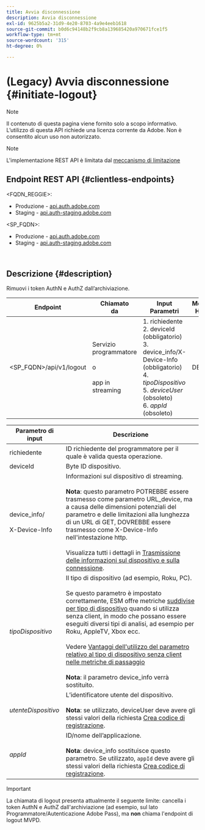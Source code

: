 ```yaml
---
title: Avvia disconnessione
description: Avvia disconnessione
exl-id: 9625b5a2-31d9-4e20-8703-4a9e4eeb1618
source-git-commit: b0d6c94148b2f9cb8a139685420a970671fce1f5
workflow-type: tm+mt
source-wordcount: '315'
ht-degree: 0%

---
```


# (Legacy) Avvia disconnessione {#initiate-logout}

>[!NOTE]
>
>Il contenuto di questa pagina viene fornito solo a scopo informativo. L’utilizzo di questa API richiede una licenza corrente da Adobe. Non è consentito alcun uso non autorizzato.

>[!NOTE]
>
> L&#39;implementazione REST API è limitata dal [meccanismo di limitazione](/help/authentication/integration-guide-programmers/throttling-mechanism.md)

## Endpoint REST API {#clientless-endpoints}

&lt;FQDN_REGGIE>:

* Produzione - [api.auth.adobe.com](http://api.auth.adobe.com/)
* Staging - [api.auth-staging.adobe.com](http://api.auth-staging.adobe.com/)

&lt;SP_FQDN>:

* Produzione - [api.auth.adobe.com](http://api.auth.adobe.com/)
* Staging - [api.auth-staging.adobe.com](http://api.auth-staging.adobe.com/)

</br>

## Descrizione {#description}

Rimuovi i token AuthN e AuthZ dall’archiviazione.


| Endpoint | Chiamato </br> da | Input   </br>Parametri | Metodo HTTP </br> | Risposta | HTTP </br>Risposta |
| --- | --- | --- | --- | --- | --- |
| &lt;SP_FQDN>/api/v1/logout | Servizio programmatore </br></br>o</br></br>app in streaming | 1. richiedente</br>2.  deviceId (obbligatorio)</br>3.  device_info/X-Device-Info (obbligatorio)</br>4.  _tipoDispositivo_</br> 5.  _deviceUser_ (obsoleto)</br>6.  _appId_ (obsoleto) | DELETE | Nessuno | 204 |


| Parametro di input | Descrizione |
|-------------------------------------|---------------------------------------------------------------------------------------------------------------------------------------------------------------------------------------------------------------------------------------------------------------------------------------------------------------------------------------------------------------------------------------------------------------------------------------------------------------------------------------------------------------------------------------------------------------------------------------------------------------------------------------------------------------------|
| richiedente | ID richiedente del programmatore per il quale è valida questa operazione. |
| deviceId | Byte ID dispositivo. |
| device_info/</br></br>X-Device-Info | Informazioni sul dispositivo di streaming.</br></br>**Nota**: questo parametro POTREBBE essere trasmesso come parametro URL_device, ma a causa delle dimensioni potenziali del parametro e delle limitazioni alla lunghezza di un URL di GET, DOVREBBE essere trasmesso come X-Device-Info nell&#39;intestazione http. </br></br>Visualizza tutti i dettagli in [Trasmissione delle informazioni sul dispositivo e sulla connessione](/help/authentication/integration-guide-programmers/legacy/client-information/passing-client-information-device-connection-and-application.md). |
| _tipoDispositivo_ | Il tipo di dispositivo (ad esempio, Roku, PC).</br></br>Se questo parametro è impostato correttamente, ESM offre metriche [suddivise per tipo di dispositivo](/help/authentication/integration-guide-programmers/features-premium/esm/entitlement-service-monitoring-overview.md#clientless_device_type) quando si utilizza senza client, in modo che possano essere eseguiti diversi tipi di analisi, ad esempio per Roku, AppleTV, Xbox ecc.</br></br>Vedere [Vantaggi dell&#39;utilizzo del parametro relativo al tipo di dispositivo senza client nelle metriche di passaggio ](/help/authentication/integration-guide-programmers/legacy/notes-technical/benefits-of-using-the-clientless-devicetype-parameter-in-pass-metrics.md)</br></br>**Nota**: il parametro device_info verrà sostituito. |
| _utenteDispositivo_ | L’identificatore utente del dispositivo.</br></br>**Nota**: se utilizzato, deviceUser deve avere gli stessi valori della richiesta [Crea codice di registrazione](/help/authentication/integration-guide-programmers/legacy/rest-api-v1/apis/registration-code-request.md). |
| _appId_ | ID/nome dell’applicazione. </br></br>**Nota**: device_info sostituisce questo parametro. Se utilizzato, `appId` deve avere gli stessi valori della richiesta [Crea codice di registrazione](/help/authentication/integration-guide-programmers/legacy/rest-api-v1/apis/registration-code-request.md). |

>[!IMPORTANT]
> 
>La chiamata di logout presenta attualmente il seguente limite: cancella i token AuthN e AuthZ dall&#39;archiviazione (ad esempio, sul lato Programmatore/Autenticazione Adobe Pass), ma **non** chiama l&#39;endpoint di logout MVPD.
